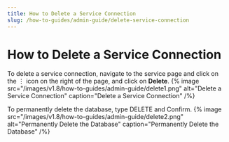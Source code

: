 ```yaml
---
title: How to Delete a Service Connection
slug: /how-to-guides/admin-guide/delete-service-connection
---
```


# How to Delete a Service Connection

To delete a service connection, navigate to the service page and click on the ⋮ icon on the right of the page, and click on **Delete**.
{% image
    src="/images/v1.8/how-to-guides/admin-guide/delete1.png"
    alt="Delete a Service Connection"
    caption="Delete a Service Connection"
    /%}

To permanently delete the database, type DELETE and Confirm.
{% image
    src="/images/v1.8/how-to-guides/admin-guide/delete2.png"
    alt="Permanently Delete the Database"
    caption="Permanently Delete the Database"
    /%}